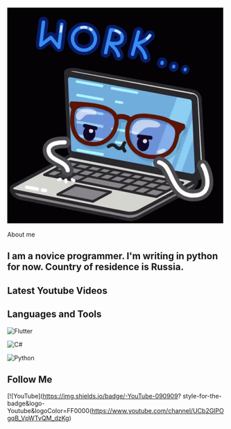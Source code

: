 ![Header](https://github.com/Komorif/Komorif/blob/main/assets/work-computer.gif)

About me

## I am a novice programmer. I'm writing in python for now. Country of residence is Russia.


## Latest Youtube Videos


## Languages and Tools


![Flutter](https://img.shields.io/badge/-Flutter-090909?style=for-the-badge&logo=appveyor&logoColor=E5D3FF)

![C#](https://img.shields.io/badge/-<C#>-<090909>?style=for-the-badge&logo=C#)

![Python](https://img.shields.io/badge/-<Python>-<090909>?style=for-the-badge&logo=Python&logoColor=dceb35)




## Follow Me
[![YouTube](https://img.shields.io/badge/-YouTube-090909?
style-for-the-badge&logo-Youtube&logoColor=FF0000(https://www.youtube.com/channel/UCb2GlPOgqB_VpWTvQM_dzKg)